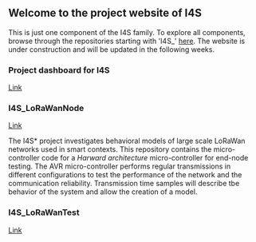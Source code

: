 ## Welcome to the project website of I4S

This is just one component of the I4S family. To explore all components, browse through the repositories starting with 'I4S_' [here](https://github.com/flhofer/).
The website is under construction and will be updated in the following weeks.


### Project dashboard for I4S

[Link](https://github.com/users/flhofer/projects/1)

### I4S_LoRaWanNode

[Link](https://github.com/flhofer/I4S_LoRaWanNode)

The I4S* project investigates behavioral models of large scale LoRaWan networks used in smart contexts. This repository contains the micro-controller code for a _Harward architecture_ micro-controller for end-node testing. The AVR micro-controller performs regular transmissions in different configurations to test the performance of the network and the communication reliability. Transmission time samples will describe tbe behavior of the system and allow the creation of a model.

### I4S_LoRaWanTest

[Link](https://github.com/flhofer/I4S_LoRaWanTest)

